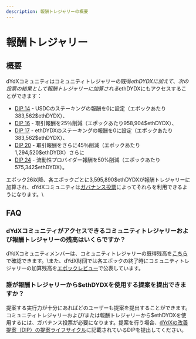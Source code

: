 ```yaml
---
description: 報酬トレジャリーの概要
---
```


# 報酬トレジャリー

## 概要

dYdXコミュニティはコミュニティトレジャリーの既得$ethDYDXに加えて、次の投票の結果として報酬トレジャリーに加算される$ethDYDXにもアクセスすることができます：

* [DIP 14](https://dydx.community/dashboard/proposal/7) - USDCのステーキングの報酬を0に設定（エポックあたり383,562$ethDYDX）、
* [DIP 16](https://dydx.community/dashboard/proposal/8) - 取引報酬を25％削減（エポックあたり958,904$ethDYDX）、
* [DIP 17](https://dydx.community/dashboard/proposal/9) - ethDYDXのステーキングの報酬を0に設定（エポックあたり383,562$ethDYDX）、
* [DIP 20](https://dydx.community/dashboard/proposal/11) - 取引報酬をさらに45％削減（エポックあたり1,294,520$ethDYDX）さらに
* [DIP 24](https://github.com/dydxfoundation/dip/blob/master/content/dips/DIP-24.md) - 流動性プロバイダー報酬を50%削減（エポックあたり575,342$ethDYDX）。

エポック26以降、各エポックごとに3,595,890$ethDYDXが報酬トレジャリーに加算され、dYdXコミュニティは[ガバナンス投票](https://docs.dydx.community/dydx-governance/voting-and-governance/governance-parameters)によってそれらを利用できるようになります。\


## FAQ

### dYdXコミュニティがアクセスできるコミュニティトレジャリーおよび報酬トレジャリーの残高はいくらですか？

dYdXコミュニティメンバーは、コミュニティトレジャリーの既得残高を[こちら](https://dydx.shippooor.xyz/)で確認できます。\\また、dYdX財団では各エポックの終了時にコミュニティトレジャリーの加算残高を[エポックレビュー](https://dydx.foundation/blog)で公表しています。

### 誰が報酬トレジャリーから$ethDYDXを使用する提案を提出できますか？

提案する実行力が十分にあればどのユーザーも提案を提出することができます。コミュニティトレジャリーおよび/または報酬トレジャリーから$ethDYDXを使用するには、ガバナンス投票が必要になります。提案を行う場合、[dYdXの改善提案（DIP）の提案ライフサイクル](../voting-and-governance/dip-proposal-lifecycle.md)に記載されているDIPを提出してください。
